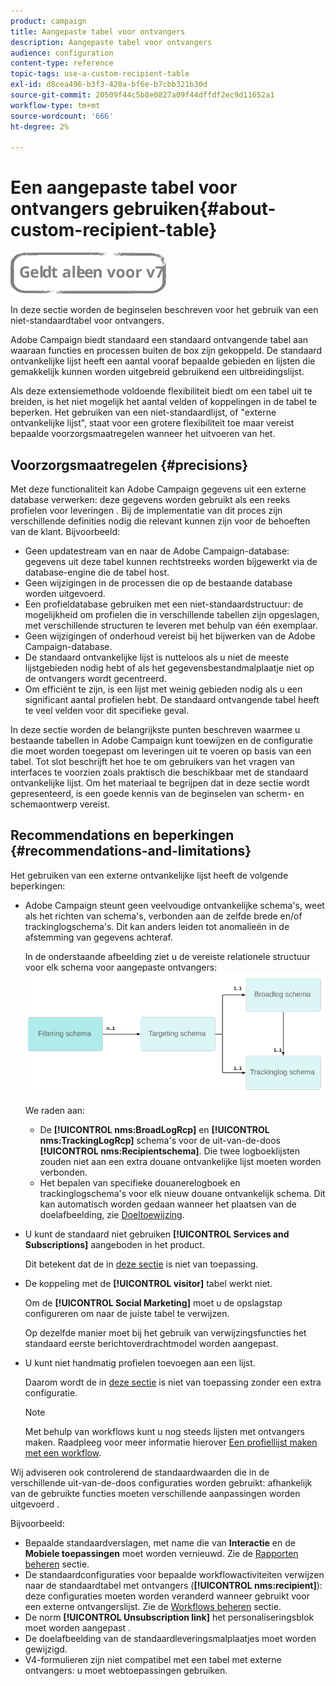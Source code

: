 ```yaml
---
product: campaign
title: Aangepaste tabel voor ontvangers
description: Aangepaste tabel voor ontvangers
audience: configuration
content-type: reference
topic-tags: use-a-custom-recipient-table
exl-id: d8cea496-b3f3-420a-bf6e-b7cbb321b30d
source-git-commit: 20509f44c5b8e0827a09f44dffdf2ec9d11652a1
workflow-type: tm+mt
source-wordcount: '666'
ht-degree: 2%

---
```


# Een aangepaste tabel voor ontvangers gebruiken{#about-custom-recipient-table}

![](../../assets/v7-only.svg)

In deze sectie worden de beginselen beschreven voor het gebruik van een niet-standaardtabel voor ontvangers.

Adobe Campaign biedt standaard een standaard ontvangende tabel aan waaraan functies en processen buiten de box zijn gekoppeld. De standaard ontvankelijke lijst heeft een aantal vooraf bepaalde gebieden en lijsten die gemakkelijk kunnen worden uitgebreid gebruikend een uitbreidingslijst.

Als deze extensiemethode voldoende flexibiliteit biedt om een tabel uit te breiden, is het niet mogelijk het aantal velden of koppelingen in de tabel te beperken. Het gebruiken van een niet-standaardlijst, of &quot;externe ontvankelijke lijst&quot;, staat voor een grotere flexibiliteit toe maar vereist bepaalde voorzorgsmaatregelen wanneer het uitvoeren van het.

## Voorzorgsmaatregelen {#precisions}

Met deze functionaliteit kan Adobe Campaign gegevens uit een externe database verwerken: deze gegevens worden gebruikt als een reeks profielen voor leveringen . Bij de implementatie van dit proces zijn verschillende definities nodig die relevant kunnen zijn voor de behoeften van de klant. Bijvoorbeeld:

* Geen updatestream van en naar de Adobe Campaign-database: gegevens uit deze tabel kunnen rechtstreeks worden bijgewerkt via de database-engine die de tabel host.
* Geen wijzigingen in de processen die op de bestaande database worden uitgevoerd.
* Een profieldatabase gebruiken met een niet-standaardstructuur: de mogelijkheid om profielen die in verschillende tabellen zijn opgeslagen, met verschillende structuren te leveren met behulp van één exemplaar.
* Geen wijzigingen of onderhoud vereist bij het bijwerken van de Adobe Campaign-database.
* De standaard ontvankelijke lijst is nutteloos als u niet de meeste lijstgebieden nodig hebt of als het gegevensbestandmalplaatje niet op de ontvangers wordt gecentreerd.
* Om efficiënt te zijn, is een lijst met weinig gebieden nodig als u een significant aantal profielen hebt. De standaard ontvangende tabel heeft te veel velden voor dit specifieke geval.

In deze sectie worden de belangrijkste punten beschreven waarmee u bestaande tabellen in Adobe Campaign kunt toewijzen en de configuratie die moet worden toegepast om leveringen uit te voeren op basis van een tabel. Tot slot beschrijft het hoe te om gebruikers van het vragen van interfaces te voorzien zoals praktisch die beschikbaar met de standaard ontvankelijke lijst. Om het materiaal te begrijpen dat in deze sectie wordt gepresenteerd, is een goede kennis van de beginselen van scherm- en schemaontwerp vereist.

## Recommendations en beperkingen {#recommendations-and-limitations}

Het gebruiken van een externe ontvankelijke lijst heeft de volgende beperkingen:

* Adobe Campaign steunt geen veelvoudige ontvankelijke schema&#39;s, weet als het richten van schema&#39;s, verbonden aan de zelfde brede en/of trackinglogschema&#39;s. Dit kan anders leiden tot anomalieën in de afstemming van gegevens achteraf.

   In de onderstaande afbeelding ziet u de vereiste relationele structuur voor elk schema voor aangepaste ontvangers:
   ![](assets/custom_recipient_limitation.png)

   We raden aan:

   * De **[!UICONTROL nms:BroadLogRcp]** en **[!UICONTROL nms:TrackingLogRcp]** schema&#39;s voor de uit-van-de-doos **[!UICONTROL nms:Recipientschema]**. Die twee logboeklijsten zouden niet aan een extra douane ontvankelijke lijst moeten worden verbonden.
   * Het bepalen van specifieke douanerelogboek en trackinglogschema&#39;s voor elk nieuw douane ontvankelijk schema. Dit kan automatisch worden gedaan wanneer het plaatsen van de doelafbeelding, zie [Doeltoewijzing](../../configuration/using/target-mapping.md).

* U kunt de standaard niet gebruiken **[!UICONTROL Services and Subscriptions]** aangeboden in het product.

   Dit betekent dat de in [deze sectie](../../delivery/using/managing-subscriptions.md) is niet van toepassing.

* De koppeling met de **[!UICONTROL visitor]** tabel werkt niet.

   Om de **[!UICONTROL Social Marketing]** moet u de opslagstap configureren om naar de juiste tabel te verwijzen.

   Op dezelfde manier moet bij het gebruik van verwijzingsfuncties het standaard eerste berichtoverdrachtmodel worden aangepast.

* U kunt niet handmatig profielen toevoegen aan een lijst.

   Daarom wordt de in [deze sectie](../../platform/using/creating-and-managing-lists.md) is niet van toepassing zonder een extra configuratie.

   >[!NOTE]
   >
   >Met behulp van workflows kunt u nog steeds lijsten met ontvangers maken. Raadpleeg voor meer informatie hierover [Een profiellijst maken met een workflow](../../configuration/using/creating-a-profile-list-with-a-workflow.md).

Wij adviseren ook controlerend de standaardwaarden die in de verschillende uit-van-de-doos configuraties worden gebruikt: afhankelijk van de gebruikte functies moeten verschillende aanpassingen worden uitgevoerd .

Bijvoorbeeld:

* Bepaalde standaardverslagen, met name die van **Interactie** en de **Mobiele toepassingen** moet worden vernieuwd. Zie de [Rapporten beheren](../../configuration/using/managing-reports.md) sectie.
* De standaardconfiguraties voor bepaalde workflowactiviteiten verwijzen naar de standaardtabel met ontvangers (**[!UICONTROL nms:recipient]**): deze configuraties moeten worden veranderd wanneer gebruikt voor een externe ontvangerslijst. Zie de [Workflows beheren](../../configuration/using/managing-workflows.md) sectie.
* De norm **[!UICONTROL Unsubscription link]** het personaliseringsblok moet worden aangepast .
* De doelafbeelding van de standaardleveringsmalplaatjes moet worden gewijzigd.
* V4-formulieren zijn niet compatibel met een tabel met externe ontvangers: u moet webtoepassingen gebruiken.

